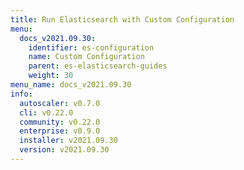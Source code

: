 ```yaml
---
title: Run Elasticsearch with Custom Configuration
menu:
  docs_v2021.09.30:
    identifier: es-configuration
    name: Custom Configuration
    parent: es-elasticsearch-guides
    weight: 30
menu_name: docs_v2021.09.30
info:
  autoscaler: v0.7.0
  cli: v0.22.0
  community: v0.22.0
  enterprise: v0.9.0
  installer: v2021.09.30
  version: v2021.09.30
---
```


